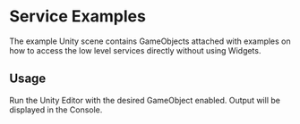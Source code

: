 # Service Examples

The example Unity scene contains GameObjects attached with examples on how to access the low level services directly without using Widgets.

## Usage

Run the Unity Editor with the desired GameObject enabled. Output will be displayed in the Console.
